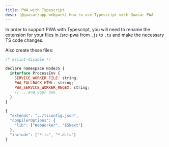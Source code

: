```yaml
---
title: PWA with Typescript
desc: (@quasar/app-webpack) How to use Typescript with Quasar PWA
---
```


In order to support PWA with Typescript, you will need to rename the extension for your files in /src-pwa from `.js` to `.ts` and make the necessary TS code changes.

Also create these files:

```js /src-pwa/pwa-env.d.ts
/* eslint-disable */

declare namespace NodeJS {
  interface ProcessEnv {
    SERVICE_WORKER_FILE: string;
    PWA_FALLBACK_HTML: string;
    PWA_SERVICE_WORKER_REGEX: string;
    // ...and your own
  }
}
```

```js /src-pwa/tsconfig.json
{
  "extends": "../tsconfig.json",
  "compilerOptions": {
    "lib": ["WebWorker", "ESNext"]
  },
  "include": ["*.ts", "*.d.ts"]
}
```
